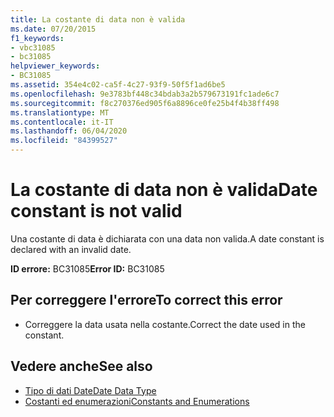 ```yaml
---
title: La costante di data non è valida
ms.date: 07/20/2015
f1_keywords:
- vbc31085
- bc31085
helpviewer_keywords:
- BC31085
ms.assetid: 354e4c02-ca5f-4c27-93f9-50f5f1ad6be5
ms.openlocfilehash: 9e3783bf448c34bdab3a2b579673191fc1ade6c7
ms.sourcegitcommit: f8c270376ed905f6a8896ce0fe25b4f4b38ff498
ms.translationtype: MT
ms.contentlocale: it-IT
ms.lasthandoff: 06/04/2020
ms.locfileid: "84399527"
---
```

# <a name="date-constant-is-not-valid"></a><span data-ttu-id="7f942-102">La costante di data non è valida</span><span class="sxs-lookup"><span data-stu-id="7f942-102">Date constant is not valid</span></span>
<span data-ttu-id="7f942-103">Una costante di data è dichiarata con una data non valida.</span><span class="sxs-lookup"><span data-stu-id="7f942-103">A date constant is declared with an invalid date.</span></span>  
  
 <span data-ttu-id="7f942-104">**ID errore:** BC31085</span><span class="sxs-lookup"><span data-stu-id="7f942-104">**Error ID:** BC31085</span></span>  
  
## <a name="to-correct-this-error"></a><span data-ttu-id="7f942-105">Per correggere l'errore</span><span class="sxs-lookup"><span data-stu-id="7f942-105">To correct this error</span></span>  
  
- <span data-ttu-id="7f942-106">Correggere la data usata nella costante.</span><span class="sxs-lookup"><span data-stu-id="7f942-106">Correct the date used in the constant.</span></span>  
  
## <a name="see-also"></a><span data-ttu-id="7f942-107">Vedere anche</span><span class="sxs-lookup"><span data-stu-id="7f942-107">See also</span></span>

- [<span data-ttu-id="7f942-108">Tipo di dati Date</span><span class="sxs-lookup"><span data-stu-id="7f942-108">Date Data Type</span></span>](../language-reference/data-types/date-data-type.md)
- [<span data-ttu-id="7f942-109">Costanti ed enumerazioni</span><span class="sxs-lookup"><span data-stu-id="7f942-109">Constants and Enumerations</span></span>](../language-reference/constants-and-enumerations.md)
